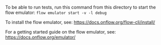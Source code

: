 To be able to run tests, run this command from this directory to start the flow emulator:
```flow emulator start -v -l debug```

To install the flow emulator, see:
https://docs.onflow.org/flow-cli/install/

For a getting started guide on the flow emulator, see:
https://docs.onflow.org/emulator/